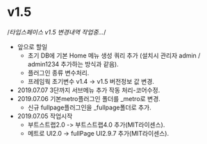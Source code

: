 # v1.5
 /*타입스페이스 v1.5 변경내역 작업중...*/ 
 - 앞으로 할일
    - 초기 DB에 기본 Home 메뉴 생성 쿼리 추가 (설치시 관리자 admin / admin1234 추가하는 방식과 같음).
    - 플러그인 종류 변수처리.
    - 프레임웍 초기변수 v1.4 -> v1.5 버전정보 값 변경.
 - 2019.07.07 3단까지 서브메뉴 추가 작동 처리-코어수정.
 - 2019.07.06 기본metro플러그인 폴더를 _metro로 변경.
    - 신규 fullpage플러그인을 _fullpage폴더로 추가.
 - 2019.07.05 작업시작
    - 부트스트랩2.0 -> 부트스트랩4.0 추가(MIT라이센스).
    - 메트로 UI2.0 -> fullPage UI2.9.7 추가(MIT라이센스).